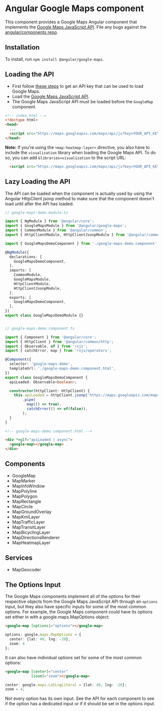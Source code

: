 # Angular Google Maps component

This component provides a Google Maps Angular component that implements the
[Google Maps JavaScript API](https://developers.google.com/maps/documentation/javascript/tutorial).
File any bugs against the [angular/components repo](https://github.com/angular/components/issues).

## Installation

To install, run `npm install @angular/google-maps`.

## Loading the API

- First follow [these steps](https://developers.google.com/maps/gmp-get-started) to get an API key that can be used to load Google Maps.
- Load the [Google Maps JavaScript API](https://developers.google.com/maps/documentation/javascript/tutorial#Loading_the_Maps_API).
- The Google Maps JavaScript API must be loaded before the `GoogleMap` component.

```html
<!-- index.html -->
<!doctype html>
<head>
  ...
  <script src="https://maps.googleapis.com/maps/api/js?key=YOUR_API_KEY"></script>
</head>
```

**Note:**
If you're using the `<map-heatmap-layer>` directive, you also have to include the `visualization`
library when loading the Google Maps API. To do so, you can add `&libraries=visualization` to the
script URL:

```html
  <script src="https://maps.googleapis.com/maps/api/js?key=YOUR_API_KEY&libraries=visualization"></script>
```

## Lazy Loading the API

The API can be loaded when the component is actually used by using the Angular HttpClient jsonp
method to make sure that the component doesn't load until after the API has loaded.

```typescript
// google-maps-demo.module.ts

import { NgModule } from '@angular/core';
import { GoogleMapsModule } from '@angular/google-maps';
import { CommonModule } from '@angular/common';
import { HttpClientModule, HttpClientJsonpModule } from '@angular/common/http';

import { GoogleMapsDemoComponent } from './google-maps-demo.component';

@NgModule({
  declarations: [
    GoogleMapsDemoComponent,
  ],
  imports: [
    CommonModule,
    GoogleMapsModule,
    HttpClientModule,
    HttpClientJsonpModule,
  ],
  exports: [
    GoogleMapsDemoComponent,
  ],
})
export class GoogleMapsDemoModule {}


// google-maps-demo.component.ts

import { Component } from '@angular/core';
import { HttpClient } from '@angular/common/http';
import { Observable, of } from 'rxjs';
import { catchError, map } from 'rxjs/operators';

@Component({
  selector: 'google-maps-demo',
  templateUrl: './google-maps-demo.component.html',
})
export class GoogleMapsDemoComponent {
  apiLoaded: Observable<boolean>;

  constructor(httpClient: HttpClient) {
    this.apiLoaded = httpClient.jsonp('https://maps.googleapis.com/maps/api/js?key=YOUR_KEY_HERE', 'callback')
        .pipe(
          map(() => true),
          catchError(() => of(false)),
        );
  }
}
```

```html
<!-- google-maps-demo.component.html -->

<div *ngIf="apiLoaded | async">
  <google-map></google-map>
</div>
```

## Components

- GoogleMap
- MapMarker
- MapInfoWindow
- MapPolyline
- MapPolygon
- MapRectangle
- MapCircle
- MapGroundOverlay
- MapKmlLayer
- MapTrafficLayer
- MapTransitLayer
- MapBicyclingLayer
- MapDirectionsRenderer
- MapHeatmapLayer

## Services

- MapGeocoder


## The Options Input

The Google Maps components implement all of the options for their respective objects from the
Google Maps JavaScript API through an `options` input, but they also have specific inputs for some
of the most common options. For example, the Google Maps component could have its options set either
in with a google.maps.MapOptions object:

```html
<google-map [options]="options"></google-map>
```

```typescript
options: google.maps.MapOptions = {
  center: {lat: 40, lng: -20},
  zoom: 4
};
```

It can also have individual options set for some of the most common options:

```html
<google-map [center]="center"
            [zoom]="zoom"></google-map>
```

```typescript
center: google.maps.LatLngLiteral = {lat: 40, lng: -20};
zoom = 4;
```

Not every option has its own input. See the API for each component to see if the option has a
dedicated input or if it should be set in the options input.
